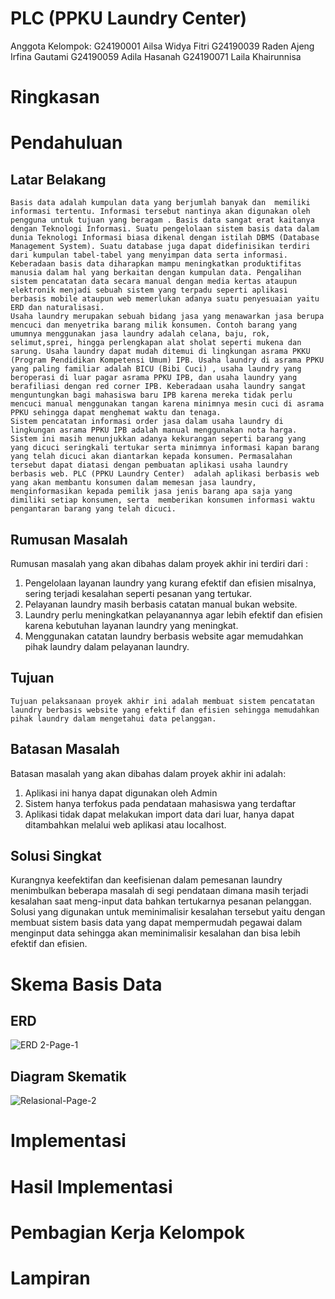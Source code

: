 # PLC (PPKU Laundry Center)
  Anggota Kelompok: 
    G24190001	Ailsa Widya Fitri
    G24190039	Raden Ajeng Irfina Gautami
    G24190059	Adila Hasanah
    G24190071	Laila Khairunnisa

# Ringkasan
# Pendahuluan
## Latar Belakang
	Basis data adalah kumpulan data yang berjumlah banyak dan  memiliki informasi tertentu. Informasi tersebut nantinya akan digunakan oleh pengguna untuk tujuan yang beragam . Basis data sangat erat kaitanya dengan Teknologi Informasi. Suatu pengelolaan sistem basis data dalam dunia Teknologi Informasi biasa dikenal dengan istilah DBMS (Database Management System). Suatu database juga dapat didefinisikan terdiri dari kumpulan tabel-tabel yang menyimpan data serta informasi. Keberadaan basis data diharapkan mampu meningkatkan produktifitas manusia dalam hal yang berkaitan dengan kumpulan data. Pengalihan sistem pencatatan data secara manual dengan media kertas ataupun elektronik menjadi sebuah sistem yang terpadu seperti aplikasi berbasis mobile ataupun web memerlukan adanya suatu penyesuaian yaitu ERD dan naturalisasi.
	Usaha laundry merupakan sebuah bidang jasa yang menawarkan jasa berupa mencuci dan menyetrika barang milik konsumen. Contoh barang yang umumnya menggunakan jasa laundry adalah celana, baju, rok, selimut,sprei, hingga perlengkapan alat sholat seperti mukena dan sarung. Usaha laundry dapat mudah ditemui di lingkungan asrama PKKU (Program Pendidikan Kompetensi Umum) IPB. Usaha laundry di asrama PPKU yang paling familiar adalah BICU (Bibi Cuci) , usaha laundry yang beroperasi di luar pagar asrama PPKU IPB, dan usaha laundry yang berafiliasi dengan red corner IPB. Keberadaan usaha laundry sangat menguntungkan bagi mahasiswa baru IPB karena mereka tidak perlu mencuci manual menggunakan tangan karena minimnya mesin cuci di asrama PPKU sehingga dapat menghemat waktu dan tenaga.
	Sistem pencatatan informasi order jasa dalam usaha laundry di lingkungan asrama PPKU IPB adalah manual menggunakan nota harga. Sistem ini masih menunjukkan adanya kekurangan seperti barang yang yang dicuci seringkali tertukar serta minimnya informasi kapan barang yang telah dicuci akan diantarkan kepada konsumen. Permasalahan tersebut dapat diatasi dengan pembuatan aplikasi usaha laundry berbasis web. PLC (PPKU Laundry Center)  adalah aplikasi berbasis web yang akan membantu konsumen dalam memesan jasa laundry, menginformasikan kepada pemilik jasa jenis barang apa saja yang dimiliki setiap konsumen, serta  memberikan konsumen informasi waktu pengantaran barang yang telah dicuci.

## Rumusan Masalah
Rumusan masalah yang akan dibahas dalam proyek akhir ini terdiri dari :
   1. Pengelolaan layanan laundry yang kurang efektif dan efisien misalnya, sering terjadi kesalahan seperti pesanan yang tertukar.
   2. Pelayanan laundry masih berbasis catatan manual bukan website.
   3. Laundry perlu meningkatkan pelayanannya agar lebih efektif dan efisien karena kebutuhan layanan laundry yang meningkat.
   4. Menggunakan catatan laundry berbasis website agar memudahkan pihak laundry dalam pelayanan laundry.

## Tujuan
	Tujuan pelaksanaan proyek akhir ini adalah membuat sistem pencatatan laundry berbasis website yang efektif dan efisien sehingga memudahkan pihak laundry dalam mengetahui data pelanggan.
      
## Batasan Masalah
Batasan masalah yang akan dibahas dalam proyek akhir ini adalah:
   1. Aplikasi ini hanya dapat digunakan oleh Admin
   2. Sistem hanya terfokus pada pendataan mahasiswa yang terdaftar
   3. Aplikasi tidak dapat melakukan import data dari luar, hanya dapat ditambahkan melalui web aplikasi atau localhost.

## Solusi Singkat
   Kurangnya keefektifan dan keefisienan dalam pemesanan laundry menimbulkan beberapa masalah di segi pendataan dimana masih terjadi kesalahan saat meng-input data bahkan tertukarnya pesanan pelanggan. Solusi yang digunakan untuk meminimalisir kesalahan tersebut yaitu dengan membuat sistem basis data yang dapat mempermudah pegawai dalam menginput data sehingga akan meminimalisir kesalahan dan bisa lebih efektif dan efisien.

# Skema Basis Data
## ERD
  ![ERD 2-Page-1](https://user-images.githubusercontent.com/84852345/121996902-a847bf80-cdd3-11eb-8867-2e1cdf7cc169.png)
  
## Diagram Skematik
  ![Relasional-Page-2](https://user-images.githubusercontent.com/84852345/121996936-b4338180-cdd3-11eb-8aef-a088cf7a5979.png)

# Implementasi
# Hasil Implementasi
# Pembagian Kerja Kelompok
# Lampiran

